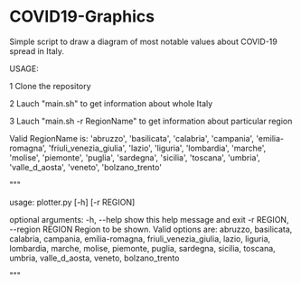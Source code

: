 # COVID19-Graphics

Simple script to draw a diagram of most notable values about COVID-19 spread in Italy.

USAGE:

1 Clone the repository

2 Lauch "main.sh" to get information about whole Italy 

3 Lauch "main.sh -r RegionName" to get information about particular region

Valid RegionName is: 'abruzzo', 'basilicata', 'calabria', 'campania', 'emilia-romagna', 'friuli_venezia_giulia', 'lazio', 'liguria', 'lombardia', 'marche', 'molise', 'piemonte', 'puglia', 'sardegna', 'sicilia', 'toscana', 'umbria', 'valle_d_aosta', 'veneto', 'bolzano_trento'

"""

usage: plotter.py [-h] [-r REGION]

optional arguments:
  -h, --help            show this help message and exit
  -r REGION, --region REGION
                        Region to be shown. Valid options are: abruzzo,
                        basilicata, calabria, campania, emilia-romagna,
                        friuli_venezia_giulia, lazio, liguria, lombardia,
                        marche, molise, piemonte, puglia, sardegna, sicilia,
                        toscana, umbria, valle_d_aosta, veneto, bolzano_trento

"""
